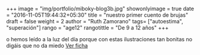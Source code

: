 +++
image = "img/portfolio/miboky-blog3b.jpg"
showonlyimage = true
date = "2016-11-05T19:44:32+05:30"
title = "nuestro primer cuento de brujas"
draft = false
weight = 2
author = "Ruth Zamorano"
tags= ["autoestima", "superación"]
rango = "age12"
rangotittle = "De 9 a 12 años"
+++

o hemos leído a la luz del día porque con estas ilustraciones tan bonitas no digáis que no da miedo
[Ver ficha](https://miboky.es/libros/informacion/El-faro-de-los-corazones-extraviados-_-265)
<!--more-->

